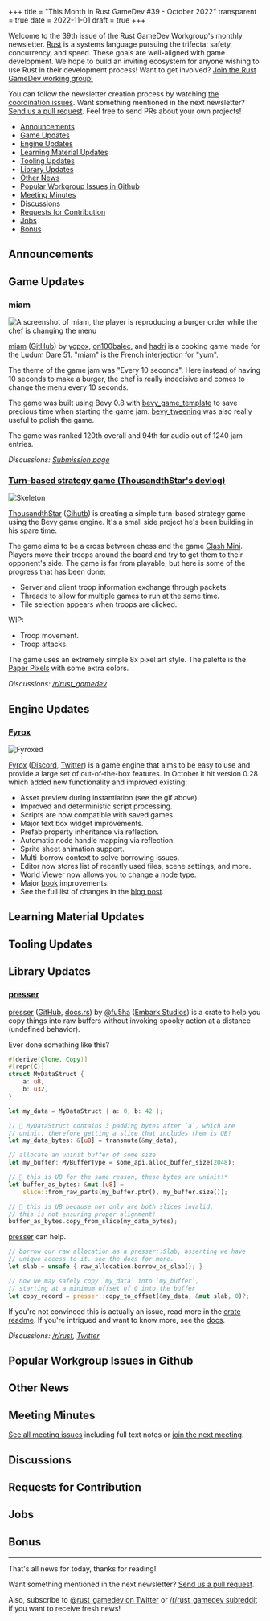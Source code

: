 +++
title = "This Month in Rust GameDev #39 - October 2022"
transparent = true
date = 2022-11-01
draft = true
+++

<!-- no toc -->

<!-- Check the post with markdownlint-->

Welcome to the 39th issue of the Rust GameDev Workgroup's
monthly newsletter.
[Rust] is a systems language pursuing the trifecta:
safety, concurrency, and speed.
These goals are well-aligned with game development.
We hope to build an inviting ecosystem for anyone wishing
to use Rust in their development process!
Want to get involved? [Join the Rust GameDev working group!][join]

You can follow the newsletter creation process
by watching [the coordination issues][coordination].
Want something mentioned in the next newsletter?
[Send us a pull request][pr].
Feel free to send PRs about your own projects!

[Rust]: https://rust-lang.org
[join]: https://github.com/rust-gamedev/wg#join-the-fun
[pr]: https://github.com/rust-gamedev/rust-gamedev.github.io
[coordination]: https://github.com/rust-gamedev/rust-gamedev.github.io/issues?q=label%3Acoordination

- [Announcements](#announcements)
- [Game Updates](#game-updates)
- [Engine Updates](#engine-updates)
- [Learning Material Updates](#learning-material-updates)
- [Tooling Updates](#tooling-updates)
- [Library Updates](#library-updates)
- [Other News](#other-news)
- [Popular Workgroup Issues in Github](#popular-workgroup-issues-in-github)
- [Meeting Minutes](#meeting-minutes)
- [Discussions](#discussions)
- [Requests for Contribution](#requests-for-contribution)
- [Jobs](#jobs)
- [Bonus](#bonus)

<!--
Ideal section structure is:

```
### [Title]

![image/GIF description](image link)
_image caption_

A paragraph or two with a summary and [useful links].

_Discussions:
[/r/rust](https://reddit.com/r/rust/todo),
[twitter](https://twitter.com/todo/status/123456)_

[Title]: https://first.link
[useful links]: https://other.link
```

If needed, a section can be split into subsections with a "------" delimiter.
-->

## Announcements

## Game Updates

### miam

![A screenshot of miam, the player is reproducing a burger order
while the chef is changing the menu](miam.png)

[miam] ([GitHub][miam-src]) by [yopox], [on100balec], and [hadri]
is a cooking game made for the Ludum Dare 51.
"miam" is the French interjection for "yum".

The theme of the game jam was "Every 10 seconds".
Here instead of having 10 seconds to make a burger,
the chef is really indecisive and comes to change
the menu every 10 seconds.

The game was built using Bevy 0.8 with [bevy_game_template]
to save precious time when starting the game jam.
[bevy_tweening] was also really useful to polish the game.

The game was ranked 120th overall and 94th for audio out of 1240 jam entries.

_Discussions: [Submission page](https://ldjam.com/events/ludum-dare/51/miam)_

[miam]: https://yopox.itch.io/miam
[miam-src]: https://www.github.com/yopox/LD51
[yopox]: https://mstdn.social/@yopox
[on100balec]: https://soundcloud.com/jmen_balec
[hadri]: https://github.com/HadrienRenaud
[bevy_game_template]: https://github.com/NiklasEi/bevy_game_template
[bevy_tweening]: https://github.com/djeedai/bevy_tweening

### [Turn-based strategy game (ThousandthStar's devlog)]

![Skeleton](skeleton.png)

[ThousandthStar] ([Gihutb](https://github.com/ThousandthStar/multiplayer_game)) is creating a simple turn-based strategy game using the Bevy game engine. It's a 
small side project he's been building in his spare time.

The game aims to be a cross between chess and the game [Clash Mini](https://clash.com). Players move
their troops around the board and try to get them to their opponent's side. The game is far from playable,
but here is some of the progress that has been done:

- Server and client troop information exchange through packets.
- Threads to allow for multiple games to run at the same time.
- Tile selection appears when troops are clicked.

WIP:
- Troop movement.
- Troop attacks.

The game uses an extremely simple 8x pixel art style. The palette is the [Paper Pixels](https://lospec.com/palette-list/paper-pixels) with some extra colors.

_Discussions: [/r/rust_gamedev](https://www.reddit.com/r/rust_gamedev/comments/ylksma/discussion_thread_for_thousandthstars_multiplayer)_

[ThousandthStar]: https://github.com/ThousandthStar
[Turn-based strategy game (ThousandthStar's devlog)]: https://dev.to/thousandthstar-start-of-the-game-development-blog-series-p42

## Engine Updates

### [Fyrox]

![Fyroxed](fyroxed.gif)

[Fyrox] ([Discord][fyrox_discord], [Twitter][fyrox_twitter]) is a game engine that
aims to be easy to use and provide a large set of out-of-the-box features. In October
it hit version 0.28 which added new functionality and improved existing:

- Asset preview during instantiation (see the gif above).
- Improved and deterministic script processing.
- Scripts are now compatible with saved games.
- Major text box widget improvements.
- Prefab property inheritance via reflection.
- Automatic node handle mapping via reflection.
- Sprite sheet animation support.
- Multi-borrow context to solve borrowing issues.
- Editor now stores list of recently used files, scene settings, and more.
- World Viewer now allows you to change a node type.
- Major [book] improvements.
- See the full list of changes in the [blog post][0.28].

[Fyrox]: https://github.com/FyroxEngine/Fyrox
[0.28]: https://fyrox.rs/blog/post/feature-highlights-0-28/
[fyrox_discord]: https://discord.com/invite/xENF5Uh
[fyrox_twitter]: https://twitter.com/DmitryNStepanov
[book]: https://fyrox-book.github.io/

## Learning Material Updates

## Tooling Updates

## Library Updates

### [presser]

[presser] ([GitHub][presser-github], [docs.rs][presser-docs])
by [@fu5ha] ([Embark Studios][embark])
is a crate to help you copy things into raw buffers without
invoking spooky action at a distance (undefined behavior).

Ever done something like this?

```rust
#[derive(Clone, Copy)]
#[repr(C)]
struct MyDataStruct {
    a: u8,
    b: u32,
}

let my_data = MyDataStruct { a: 0, b: 42 };

// 🚨 MyDataStruct contains 3 padding bytes after `a`, which are
// uninit, therefore getting a slice that includes them is UB!
let my_data_bytes: &[u8] = transmute(&my_data);

// allocate an uninit buffer of some size
let my_buffer: MyBufferType = some_api.alloc_buffer_size(2048);

// 🚨 this is UB for the same reason, these bytes are uninit!*
let buffer_as_bytes: &mut [u8] =
    slice::from_raw_parts(my_buffer.ptr(), my_buffer.size());

// 🚨 this is UB because not only are both slices invalid,
// this is not ensuring proper alignment!
buffer_as_bytes.copy_from_slice(my_data_bytes);
```

[presser] can help.

```rust
// borrow our raw allocation as a presser::Slab, asserting we have
// unique access to it. see the docs for more.
let slab = unsafe { raw_allocation.borrow_as_slab(); }

// now we may safely copy `my_data` into `my_buffer`,
// starting at a minimum offset of 0 into the buffer
let copy_record = presser::copy_to_offset(&my_data, &mut slab, 0)?;
```

If you're not convinced this is actually an issue, read more in the
[crate readme][presser-readme]. If you're intrigued and want to know more,
see the [docs][presser-docs].

_Discussions: [/r/rust](https://reddit.com/r/rust/comments/y5mq3w/presser),
[Twitter](https://twitter.com/fu5ha/status/1581705656218062848)_

[presser]: https://crates.io/crates/presser
[presser-github]: https://github.com/embarkstudios/presser
[presser-docs]: https://docs.rs/presser
[@fu5ha]: https://github.com/fu5ha
[embark]: https://github.com/embarkstudios
[presser-readme]: https://crates.io/crates/presser

## Popular Workgroup Issues in Github

<!-- Up to 10 links to interesting issues -->

## Other News

<!-- One-liners for plan items that haven't got their own sections. -->

## Meeting Minutes

<!-- Up to 10 most important notes + a link to the full details -->

[See all meeting issues][label_meeting] including full text notes
or [join the next meeting][join].

[label_meeting]: https://github.com/rust-gamedev/wg/issues?q=label%3Ameeting

## Discussions

<!-- Links to handpicked reddit/twitter/urlo/etc threads that provide
useful information -->

## Requests for Contribution

<!-- Links to "good first issue"-labels or direct links to specific tasks -->

## Jobs

<!-- An optional section for new jobs related to Rust gamedev -->

## Bonus

<!-- Bonus section to make the newsletter more interesting
and highlight events from the past. -->

------

That's all news for today, thanks for reading!

Want something mentioned in the next newsletter?
[Send us a pull request][pr].

Also, subscribe to [@rust_gamedev on Twitter][@rust_gamedev]
or [/r/rust_gamedev subreddit][/r/rust_gamedev] if you want to receive fresh news!

<!--
TODO: Add real links and un-comment once this post is published
**Discuss this post on**:
[/r/rust_gamedev](TODO),
[Twitter](TODO),
[Discord](https://discord.gg/yNtPTb2).
-->

[/r/rust_gamedev]: https://reddit.com/r/rust_gamedev
[@rust_gamedev]: https://twitter.com/rust_gamedev
